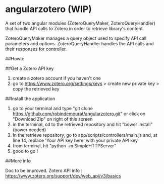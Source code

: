 # angularzotero (WIP)

A set of two angular modules (ZoteroQueryMaker, ZoteroQueryHandler) that handle API calls to Zotero in order to retrieve library's content.

ZoteroQueryMaker manages a query object used to specify API call parameters and options.
ZoteroQueryHandler handles the API calls and their responses for controller.

##Howto

##Get a Zotero API key

1. create a zotero account if you haven't one
2. go to https://www.zotero.org/settings/keys > create new private key > copy the retrieved key

##Install the application

1. go to your terminal and type "git clone https://github.com/robindemourat/angularzotero.git" or click on "Download Zip" on right of this screen
2. in the terminal, cd to the retrieved repository and hit "bower install" (bower needed)
2. In the retrieve repository, go to app/scripts/controllers/main.js and, at line 14, replace 'Your API key here' with your private API key
3. from terminal, hit "python -m SimpleHTTPServer"
4. good to go !

##More info

Doc to be improved.
Zotero API info : https://www.zotero.org/support/dev/web_api/v3/basics
